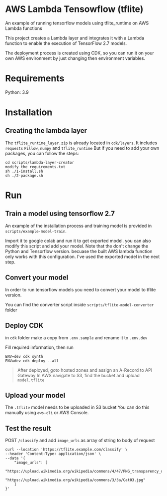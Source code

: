 # AWS Lambda Tensowflow (tflite)
An example of running tensorflow models using tflite_runtime on AWS Lambda functions

This project creates a Lambda layer and integrates it with a Lambda function to enable the execution of TensorFlow 2.7 models.

The deployment process is created using CDK, so you can run it on your own AWS environment by just changing then environment variables.

# Requirements

Python: 3.9

# Installation

## Creating the lambda layer

The `tflite_runtime_layer.zip` is already located in `cdk/layers`. It includes `requests` `Pillow`, `numpy` and `tflite_runtime` But if you need to add your own packages, you can follow the steps:

```
cd scripts/lambda-layer-creator
modify the requirements.txt
sh ./1-install.sh
sh ./2-package.sh
```

# Run

## Train a model using tensorflow 2.7
An example of the installation process and training model is provided in `scripts/example-model-train`. 

Import it to google colab and run it to get exported model. you can also modify this script and add your model. Note that the don't change the Python and Tensorflow version. becuase the built AWS lambda function only works with this configuration. I've used the exported model in the next step.

## Convert your model
In order to run tensorflow models you need to convert your model to tflite version.

You can find the converter script inside `scripts/tflite-model-converter` folder

## Deploy CDK

in `cdk` folder make a copy from `.env.sample` and rename it to `.env.dev`

Fill required information, then run 

```
ENV=dev cdk synth
ENV=dev cdk deploy --all
```

> After deployed, goto hosted zones and assign an A-Record to API Gateway
> In AWS navigate to S3, find the bucket and upload `model.tflite`

## Upload your model
The `.tflite` model needs to be uploaded in S3 bucket
You can do this manually using `aws-cli` or AWS Console.

## Test the result

POST `/classify` and add `image_urls` as array of string to body of request

```
curl --location 'https://tflite.example.com/classify' \
--header 'Content-Type: application/json' \
--data '{
    "image_urls": [
        "https://upload.wikimedia.org/wikipedia/commons/4/47/PNG_transparency_demonstration_1.png", 
        "https://upload.wikimedia.org/wikipedia/commons/3/3a/Cat03.jpg"
    ]
}'
```